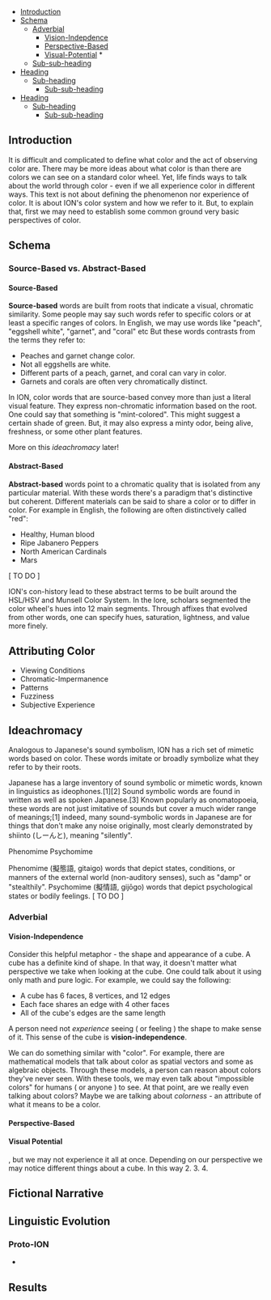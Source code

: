 - [Introduction](#introduction)
- [Schema](#schema)
	* [Adverbial](#adverbial)
		* [Vision-Indepdence](#vision-independence)
		* [Perspective-Based](#perspective-based)
		* [Visual-Potential](#visual-potential)
	*[](#)
    + [Sub-sub-heading](#sub-sub-heading)
- [Heading](#heading-1)
  * [Sub-heading](#sub-heading-1)
    + [Sub-sub-heading](#sub-sub-heading-1)
- [Heading](#heading-2)
  * [Sub-heading](#sub-heading-2)
    + [Sub-sub-heading](#sub-sub-heading-2)

<!-- toc -->
## Introduction
It is difficult and complicated to define what color and the act of observing color are.
There may be more ideas about what color is than there are colors we can see on a standard color wheel.
Yet, life finds ways to talk about the world through color - even if we all experience color in different ways.
This text is not about defining the phenomenon nor experience of color.
It is about ION's color system and how we refer to it.
But, to explain that, first we may need to establish some common ground very basic perspectives of color.
## Schema
### Source-Based vs. Abstract-Based
#### Source-Based
**Source-based** words are built from roots that indicate a visual, chromatic similarity.
Some people may say such words refer to specific colors or at least a specific ranges of colors.
In English, we may use words like "peach", "eggshell white", "garnet", and "coral" etc
But these words contrasts from the terms they refer to:
- Peaches and garnet change color.
- Not all eggshells are white.
- Different parts of a peach, garnet, and coral can vary in color.
- Garnets and corals are often very chromatically distinct.

In ION, color words that are source-based convey more than just a literal visual feature.
They express non-chromatic information based on the root.
One could say that something is "mint-colored".
This might suggest a certain shade of green.
But, it may also express a minty odor, being alive, freshness, or some other plant features.

More on this _ideachromacy_ later!

#### Abstract-Based
**Abstract-based** words point to a chromatic quality that is isolated from any particular material.
With these words there's a paradigm that's distinctive but coherent.
Different materials can be said to share a color or to differ in color.
For example in English, the following are often distinctively called "red":
- Healthy, Human blood
- Ripe Jabanero Peppers
- North American Cardinals
- Mars

[ TO DO ]

ION's con-history lead to these abstract terms to be built around the HSL/HSV and Munsell Color System.
In the lore, scholars segmented the color wheel's hues into 12 main segments.
Through affixes that evolved from other words, one can specify hues, saturation, lightness, and value more finely.

## Attributing Color
- Viewing Conditions
- Chromatic-Impermanence
- Patterns
- Fuzziness
- Subjective Experience

## Ideachromacy
Analogous to Japanese's sound symbolism, ION has a rich set of mimetic words based on color.
These words imitate or broadly symbolize what they refer to by their roots.

Japanese has a large inventory of sound symbolic or mimetic words, known in linguistics as ideophones.[1][2] Sound symbolic words are found in written as well as spoken Japanese.[3] Known popularly as onomatopoeia, these words are not just imitative of sounds but cover a much wider range of meanings;[1] indeed, many sound-symbolic words in Japanese are for things that don't make any noise originally, most clearly demonstrated by shiinto (しーんと), meaning "silently". 


Phenomime
Psychomime

Phenomime (擬態語, gitaigo)
    words that depict states, conditions, or manners of the external world (non-auditory senses), such as "damp" or "stealthily".
Psychomime (擬情語, gijōgo)
    words that depict psychological states or bodily feelings.
 [ TO DO ]   
    
### Adverbial
#### Vision-Independence
Consider this helpful metaphor - the shape and appearance of a cube.
A cube has a definite kind of shape.
In that way, it doesn't matter what perspective we take when looking at the cube.
One could talk about it using only math and pure logic.
For example, we could say the following:
- A cube has 6 faces, 8 vertices, and 12 edges
- Each face shares an edge with 4 other faces
- All of the cube's edges are the same length

A person need not _experience_ seeing ( or feeling ) the shape to make sense of it.
This sense of the cube is **vision-independence**.

We can do something similar with "color".
For example, there are mathematical models that talk about color as spatial vectors and some as algebraic objects.
Through these models, a person can reason about colors they've never seen.
With these tools, we may even talk about "impossible colors" for humans ( or anyone ) to see.
At that point, are we really even talking about colors?
Maybe we are talking about _colorness_ - an attribute of what it means to be a color.

#### Perspective-Based



#### Visual Potential
, but we may not experience it all at once.
Depending on our perspective we may notice different things about a cube.
In this way
2. 
3. 
4. 


## Fictional Narrative
## Linguistic Evolution
### Proto-ION
- 


## Results